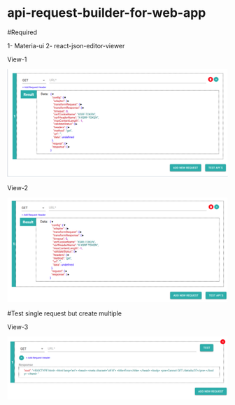 # api-request-builder-for-web-app

#Required

1-  Materia-ui
2-  react-json-editor-viewer

View-1

![Demo](https://github.com/Waleed-Nasir/api-request-builder-for-web-app/blob/master/image.png)


View-2

![Demo](https://github.com/Waleed-Nasir/api-request-builder-for-web-app/blob/master/Screenshot%20from%202019-07-24%2013-57-50.png)

#Test single request but create multiple

View-3

![Demo](https://github.com/Waleed-Nasir/api-request-builder-for-web-app/blob/master/Screenshot%20from%202019-07-24%2014-01-43.png)
